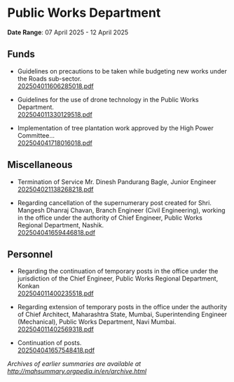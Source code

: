 # Public Works Department

**Date Range**: 07 April 2025 - 12 April 2025


## Funds
- Guidelines on precautions to be taken while budgeting new works under the Roads sub-sector.\
  [202504011606285018.pdf](https://gr.maharashtra.gov.in/Site/Upload/Government%20Resolutions/English/202504011606285018.pdf)

- Guidelines for the use of drone technology in the Public Works Department.\
  [202504011330129518.pdf](https://gr.maharashtra.gov.in/Site/Upload/Government%20Resolutions/English/202504011330129518.pdf)

- Implementation of tree plantation work approved by the High Power Committee...\
  [202504041718016018.pdf](https://gr.maharashtra.gov.in/Site/Upload/Government%20Resolutions/English/202504041718016018.pdf)

## Miscellaneous
- Termination of Service  Mr. Dinesh Pandurang Bagle, Junior Engineer\
  [202504021138268218.pdf](https://gr.maharashtra.gov.in/Site/Upload/Government%20Resolutions/English/202504021138268218....pdf)

- Regarding cancellation of the supernumerary post created for Shri. Mangesh Dhanraj Chavan, Branch Engineer (Civil Engineering), working in the office under the authority of Chief Engineer, Public Works Regional Department, Nashik.\
  [202504041659446818.pdf](https://gr.maharashtra.gov.in/Site/Upload/Government%20Resolutions/English/202504041659446818.pdf)

## Personnel
- Regarding the continuation of temporary posts in the office under the jurisdiction of the Chief Engineer, Public Works Regional Department, Konkan\
  [202504011400235518.pdf](https://gr.maharashtra.gov.in/Site/Upload/Government%20Resolutions/English/202504011400235518.pdf)

- Regarding extension of temporary posts in the office under the authority of Chief Architect, Maharashtra State, Mumbai, Superintending Engineer (Mechanical), Public Works Department, Navi Mumbai.\
  [202504011402569318.pdf](https://gr.maharashtra.gov.in/Site/Upload/Government%20Resolutions/English/202504011402569318.pdf)

- Continuation of posts.\
  [202504041657548418.pdf](https://gr.maharashtra.gov.in/Site/Upload/Government%20Resolutions/English/202504041657548418.pdf)


*Archives of earlier summaries are available at http://mahsummary.orgpedia.in/en/archive.html*